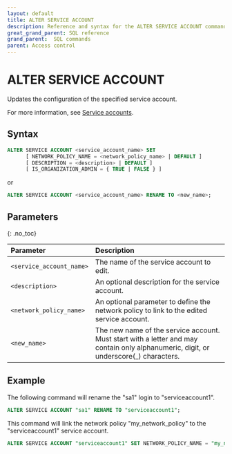 ```yaml
---
layout: default
title: ALTER SERVICE ACCOUNT
description: Reference and syntax for the ALTER SERVICE ACCOUNT command.
great_grand_parent: SQL reference
grand_parent:  SQL commands
parent: Access control
---
```


# ALTER SERVICE ACCOUNT

Updates the configuration of the specified service account.

For more information, see [Service accounts](../../../Guides/managing-your-organization/service-accounts.md).

## Syntax

```sql
ALTER SERVICE ACCOUNT <service_account_name> SET 
      [ NETWORK_POLICY_NAME = <network_policy_name> | DEFAULT ] 
      [ DESCRIPTION = <description> | DEFAULT ]
      [ IS_ORGANIZATION_ADMIN = { TRUE | FALSE } ]
```

or 

```sql
ALTER SERVICE ACCOUNT <service_account_name> RENAME TO <new_name>;
```

## Parameters 
{: .no_toc} 

| Parameter | Description |
| :--- | :--- |
| `<service_account_name>`                              | The name of the service account to edit.   |
| `<description>` | An optional description for the service account. |
| `<network_policy_name>`                      | An optional parameter to define the network policy to link to the edited service account. |
| `<new_name>`                              | The new name of the service account. Must start with a letter and may contain only alphanumeric, digit, or underscore(_) characters.  |

## Example

The following command will rename the "sa1" login to "serviceaccount1".

```sql
ALTER SERVICE ACCOUNT "sa1" RENAME TO "serviceaccount1";
```

This command will link the network policy "my_network_policy" to the "serviceaccount1" service account. 
```sql
ALTER SERVICE ACCOUNT "serviceaccount1" SET NETWORK_POLICY_NAME = "my_network_policy";
```

